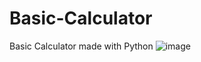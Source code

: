 # Basic-Calculator
Basic Calculator made with Python
![image](https://github.com/speerthomas1/Basic-Calculator/assets/53387396/0dd6bab3-5190-4706-aefa-3e741876cbcb)

